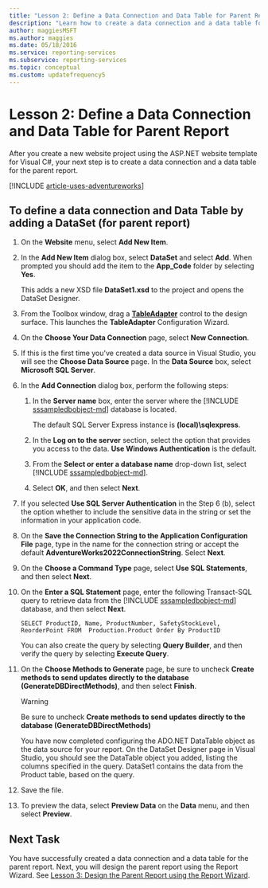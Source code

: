 ```yaml
---
title: "Lesson 2: Define a Data Connection and Data Table for Parent Report"
description: "Learn how to create a data connection and a data table for the parent report after you create a new website project using the ASP.NET website template for Visual C#."
author: maggiesMSFT
ms.author: maggies
ms.date: 05/18/2016
ms.service: reporting-services
ms.subservice: reporting-services
ms.topic: conceptual
ms.custom: updatefrequency5
---
```

# Lesson 2: Define a Data Connection and Data Table for Parent Report
After you create a new website project using the ASP.NET website template for Visual C#, your next step is to create a data connection and a data table for the parent report.

[!INCLUDE [article-uses-adventureworks](../includes/article-uses-adventureworks.md)]
  
## To define a data connection and Data Table by adding a DataSet (for parent report)  
  
1.  On the **Website** menu, select **Add New Item**.  
  
2.  In the **Add New Item** dialog box, select **DataSet** and select **Add**. When prompted you should add the item to the **App_Code** folder by selecting **Yes**.  
  
    This adds a new XSD file **DataSet1.xsd** to the project and opens the DataSet Designer.  
  
3.  From the Toolbox window, drag a **[TableAdapter](/visualstudio/data-tools/fill-datasets-by-using-tableadapters)** control to the design surface. This launches the **TableAdapter** Configuration Wizard.  
  
4.  On the **Choose Your Data Connection** page, select **New Connection**.  
  
5.  If this is the first time you've created a data source in Visual Studio, you will see the **Choose Data Source** page. In the **Data Source** box, select **Microsoft SQL Server**.  
  
6.  In the **Add Connection** dialog box, perform the following steps:  
  
    1.  In the **Server name** box, enter the server where the [!INCLUDE [sssampledbobject-md](../includes/sssampledbobject-md.md)] database is located.  
  
        The default SQL Server Express instance is **(local)\sqlexpress**.  
  
    2.  In the **Log on to the server** section, select the option that provides you access to the data. **Use Windows Authentication** is the default.  
  
    3.  From the **Select or enter a database name** drop-down list, select [!INCLUDE [sssampledbobject-md](../includes/sssampledbobject-md.md)].  
  
    4.  Select **OK**, and then select **Next**.  
  
7.  If you selected **Use SQL Server Authentication** in the Step 6 (b), select the option whether to include the sensitive data in the string or set the information in your application code.  
  
8.  On the **Save the Connection String to the Application Configuration File** page, type in the name for the connection string or accept the default **AdventureWorks2022ConnectionString**. Select **Next**.  
  
9. On the **Choose a Command Type** page, select **Use SQL Statements**, and then select **Next**.  
  
10. On the **Enter a SQL Statement** page, enter the following Transact-SQL query to retrieve data from the [!INCLUDE [sssampledbobject-md](../includes/sssampledbobject-md.md)] database, and then select **Next**.  
  
    ```  
    SELECT ProductID, Name, ProductNumber, SafetyStockLevel, ReorderPoint FROM  Production.Product Order By ProductID  
    ```  
  
    You can also create the query by selecting **Query Builder**, and then verify the query by selecting **Execute Query**.
  
11. On the **Choose Methods to Generate** page, be sure to uncheck **Create methods to send updates directly to the database (GenerateDBDirectMethods)**, and then select **Finish**.  
  
    > [!WARNING]  
    > Be sure to uncheck **Create methods to send updates directly to the database (GenerateDBDirectMethods)**  
  
    You have now completed configuring the ADO.NET DataTable object as the data source for your report. On the DataSet Designer page in Visual Studio, you should see the DataTable object you added, listing the columns specified in the query. DataSet1 contains the data from the Product table, based on the query.  
  
12. Save the file.  
  
13. To preview the data, select **Preview Data** on the **Data** menu, and then select **Preview**.  
  
## Next Task  
You have successfully created a data connection and a data table for the parent report. Next, you will design the parent report using the Report Wizard. See [Lesson 3: Design the Parent Report using the Report Wizard](../reporting-services/lesson-3-design-the-parent-report-using-the-report-wizard.md).  
  

